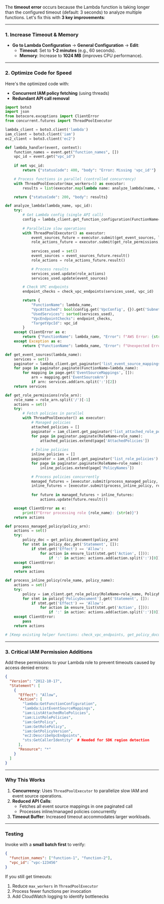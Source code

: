 The **timeout error** occurs because the Lambda function is taking longer than the configured timeout (default: 3 seconds) to analyze multiple functions. Let's fix this with **3 key improvements**:

---

### **1. Increase Timeout & Memory**
- **Go to Lambda Configuration** → **General Configuration** → **Edit**:
  - **Timeout**: Set to **1-2 minutes** (e.g., 60 seconds).
  - **Memory**: Increase to **1024 MB** (improves CPU performance).

---

### **2. Optimize Code for Speed**
Here's the optimized code with:
- **Concurrent IAM policy fetching** (using threads)
- **Redundant API call removal**

```python
import boto3
import json
from botocore.exceptions import ClientError
from concurrent.futures import ThreadPoolExecutor

lambda_client = boto3.client('lambda')
iam_client = boto3.client('iam')
ec2_client = boto3.client('ec2')

def lambda_handler(event, context):
    function_names = event.get("function_names", [])
    vpc_id = event.get("vpc_id")
    
    if not vpc_id:
        return {"statusCode": 400, "body": "Error: Missing 'vpc_id'"}

    # Process functions in parallel (controlled concurrency)
    with ThreadPoolExecutor(max_workers=5) as executor:
        results = list(executor.map(lambda name: analyze_lambda(name, vpc_id), function_names)

    return {"statusCode": 200, "body": results}

def analyze_lambda(lambda_name, vpc_id):
    try:
        # Get Lambda config (single API call)
        config = lambda_client.get_function_configuration(FunctionName=lambda_name)
        
        # Parallelize slow operations
        with ThreadPoolExecutor() as executor:
            event_sources_future = executor.submit(get_event_sources, lambda_name)
            role_actions_future = executor.submit(get_role_permissions, config['Role'])
            
            services_used = set()
            event_sources = event_sources_future.result()
            role_actions = role_actions_future.result()

            # Process results
            services_used.update(role_actions)
            services_used.update(event_sources)

        # Check VPC endpoints
        endpoint_checks = check_vpc_endpoints(services_used, vpc_id)

        return {
            "FunctionName": lambda_name,
            "VpcAttached": bool(config.get('VpcConfig', {}).get('SubnetIds')),
            "UsedServices": sorted(services_used),
            "VpcEndpointChecks": endpoint_checks,
            "TargetVpcId": vpc_id
        }
    except ClientError as e:
        return {"FunctionName": lambda_name, "Error": f"AWS Error: {str(e)}"}
    except Exception as e:
        return {"FunctionName": lambda_name, "Error": f"Unexpected Error: {str(e)}"}

def get_event_sources(lambda_name):
    services = set()
    paginator = lambda_client.get_paginator('list_event_source_mappings')
    for page in paginator.paginate(FunctionName=lambda_name):
        for mapping in page.get('EventSourceMappings', []):
            arn = mapping.get('EventSourceArn')
            if arn: services.add(arn.split(':')[2])
    return services

def get_role_permissions(role_arn):
    role_name = role_arn.split('/')[-1]
    actions = set()
    try:
        # Fetch policies in parallel
        with ThreadPoolExecutor() as executor:
            # Managed policies
            attached_policies = []
            paginator = iam_client.get_paginator('list_attached_role_policies')
            for page in paginator.paginate(RoleName=role_name):
                attached_policies.extend(page['AttachedPolicies'])
            
            # Inline policies
            inline_policies = []
            paginator = iam_client.get_paginator('list_role_policies')
            for page in paginator.paginate(RoleName=role_name):
                inline_policies.extend(page['PolicyNames'])

            # Process policies concurrently
            managed_futures = [executor.submit(process_managed_policy, p['PolicyArn']) for p in attached_policies]
            inline_futures = [executor.submit(process_inline_policy, role_name, p) for p in inline_policies]
            
            for future in managed_futures + inline_futures:
                actions.update(future.result())

    except ClientError as e:
        print(f"Error processing role {role_name}: {str(e)}")
    return actions

def process_managed_policy(policy_arn):
    actions = set()
    try:
        policy_doc = get_policy_document(policy_arn)
        for stmt in policy_doc.get('Statement', []):
            if stmt.get('Effect') == 'Allow':
                for action in ensure_list(stmt.get('Action', [])):
                    if ':' in action: actions.add(action.split(':')[0])
    except ClientError:
        pass
    return actions

def process_inline_policy(role_name, policy_name):
    actions = set()
    try:
        policy = iam_client.get_role_policy(RoleName=role_name, PolicyName=policy_name)
        for stmt in policy['PolicyDocument'].get('Statement', []):
            if stmt.get('Effect') == 'Allow':
                for action in ensure_list(stmt.get('Action', [])):
                    if ':' in action: actions.add(action.split(':')[0])
    except ClientError:
        pass
    return actions

# [Keep existing helper functions: check_vpc_endpoints, get_policy_document, etc.]
```

---

### **3. Critical IAM Permission Additions**
Add these permissions to your Lambda role to prevent timeouts caused by access denied errors:
```json
{
  "Version": "2012-10-17",
  "Statement": [
    {
      "Effect": "Allow",
      "Action": [
        "lambda:GetFunctionConfiguration",
        "lambda:ListEventSourceMappings",
        "iam:ListAttachedRolePolicies",
        "iam:ListRolePolicies",
        "iam:GetPolicy",
        "iam:GetRolePolicy",
        "iam:GetPolicyVersion",
        "ec2:DescribeVpcEndpoints",
        "sts:GetCallerIdentity"  # Needed for SDK region detection
      ],
      "Resource": "*"
    }
  ]
}
```

---

### **Why This Works**
1. **Concurrency**: Uses `ThreadPoolExecutor` to parallelize slow IAM and event source operations.
2. **Reduced API Calls**: 
   - Fetches all event source mappings in one paginated call
   - Processes inline/managed policies concurrently
3. **Timeout Buffer**: Increased timeout accommodates larger workloads.

---

### **Testing**
Invoke with a **small batch first** to verify:
```json
{
  "function_names": ["function-1", "function-2"],
  "vpc_id": "vpc-123456"
}
```

If you still get timeouts:
1. Reduce `max_workers` in `ThreadPoolExecutor`
2. Process fewer functions per invocation
3. Add CloudWatch logging to identify bottlenecks
